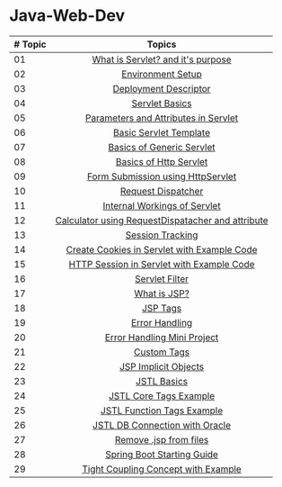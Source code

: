 # Java-Web-Dev
|# Topic | Topics                                                  |
|------|:---------------------------------------------------------:|
| 01  |  [What is Servlet? and it's purpose](./What%20is%20Servlet%3F.md)
| 02  |  [Environment Setup](./Setup.md)
| 03  |  [Deployment Descriptor](./Deployment%20Descriptor.md)
| 04  |  [Servlet Basics](./Servlet%20Basics.md)
| 05  |  [Parameters and Attributes in Servlet](./Parameters%20and%20Attributes%20in%20Servlet.md)
| 06  |  [Basic Servlet Template](./Template)
| 07  |  [Basics of Generic Servlet](./GenericServlet.md)
| 08  |  [Basics of Http Servlet](./HttpServlet.md)
| 09  |  [Form Submission using HttpServlet](./form)
| 10  |  [Request Dispatcher](./Request%20Dispatcher.md)
| 11  |  [Internal Workings of Servlet](./Internal%20Workings%20of%20Servlet.md)
| 12  |  [Calculator using RequestDispatacher and attribute](./calculator)
| 13  |  [Session Tracking](./Session%20Tracking%20in%20Servlet.md)
| 14  |  [Create Cookies in Servlet with Example Code](Create%20Cookies%20in%20Servlet%20with%20Example%20Code.md)
| 15  |  [HTTP Session in Servlet with Example Code](HTTP%20Session%20in%20Servlet%20with%20Example%20Code.md)
| 16  |  [Servlet Filter](Servlet%20Filter.md)
| 17  |  [What is JSP?](JSP.md)
| 18  |  [JSP Tags](JSP%20tags.md)
| 19  |  [Error Handling](Error%20Handling.md)
| 20  |  [Error Handling Mini Project](./ErrorHandling)
| 21  |  [Custom Tags](./CustomTags.md)
| 22  |  [JSP Implicit Objects](JSP%20Implicit%20Objects.md)
| 23  |  [JSTL Basics](./JSTL%20Basics.md)
| 24  |  [JSTL Core Tags Example](./JSTL%20Core.md)
| 25  |  [JSTL Function Tags Example](./JSTL%20Functions.md)
| 26  |  [JSTL DB Connection with Oracle](./JSTL%20DB%20Connection.md)
| 27  |  [Remove .jsp from files](./Remove%20.jsp%20from%20files.md)
| 28  |  [Spring Boot Starting Guide](./Spring%20Boot%20Starting%20Guide.md)
| 29  |  [Tight Coupling Concept with Example](./Tight%20Coupling.md)
